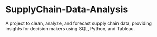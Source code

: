 # SupplyChain-Data-Analysis
A project to clean, analyze, and forecast supply chain data, providing insights for decision makers using SQL, Python, and Tableau.
